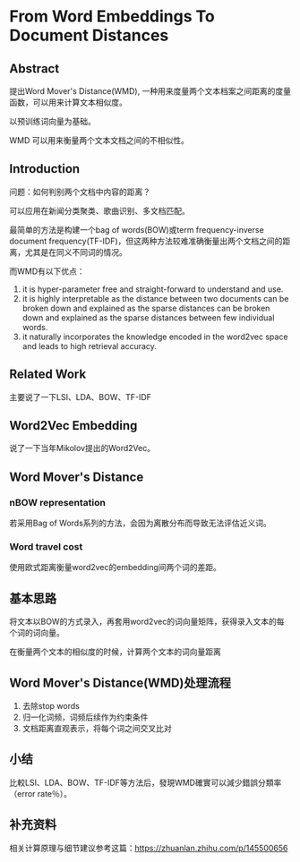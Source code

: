 # From Word Embeddings To Document Distances

## Abstract

提出Word Mover's Distance(WMD), 一种用来度量两个文本档案之间距离的度量函数，可以用来计算文本相似度。

以预训练词向量为基础。

WMD 可以用来衡量两个文本文档之间的不相似性。

## Introduction

问题：如何判别两个文档中内容的距离？

可以应用在新闻分类聚类、歌曲识别、多文档匹配。

最简单的方法是构建一个bag of words(BOW)或term frequency-inverse document frequency(TF-IDF)，但这两种方法较难准确衡量出两个文档之间的距离，尤其是在同义不同词的情况。

而WMD有以下优点：

1. it is hyper-parameter free and straight-forward to understand and use.
2. it is highly interpretable as the distance between two documents can be broken down and explained as the sparse distances can be broken down and explained as the sparse distances between few individual words.
3. it naturally incorporates the knowledge encoded in the word2vec space and leads to high retrieval accuracy.



## Related Work

主要说了一下LSI、LDA、BOW、TF-IDF



## Word2Vec Embedding

说了一下当年Mikolov提出的Word2Vec。



## Word Mover's Distance

### nBOW representation

若采用Bag of Words系列的方法，会因为离散分布而导致无法评估近义词。

### Word travel cost

使用欧式距离衡量word2vec的embedding间两个词的差距。



## 基本思路

将文本以BOW的方式录入，再套用word2vec的词向量矩阵，获得录入文本的每个词的词向量。

在衡量两个文本的相似度的时候，计算两个文本的词向量距离



## Word Mover's Distance(WMD)处理流程

1. 去除stop words
2. 归一化词频，词频后续作为约束条件
3. 文档距离直观表示，将每个词之间交叉比对



## 小结

比較LSI、LDA、BOW、TF-IDF等方法后，發現WMD確實可以減少錯誤分類率（error rate％）。



## 补充资料

相关计算原理与细节建议参考这篇：https://zhuanlan.zhihu.com/p/145500656